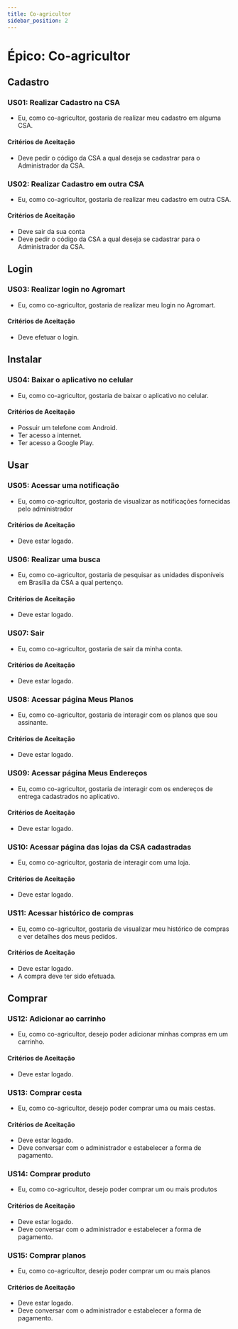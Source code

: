 ```yaml
---
title: Co-agricultor
sidebar_position: 2
---
```


# Épico: Co-agricultor
 
## Cadastro
### US01: Realizar Cadastro na CSA
- Eu, como co-agricultor, gostaria de realizar meu cadastro em alguma CSA.
#### Critérios de Aceitação
- Deve pedir o código da CSA a qual deseja se cadastrar para o Administrador da CSA.

### US02: Realizar Cadastro em outra CSA
- Eu, como co-agricultor, gostaria de realizar meu cadastro em outra CSA.
#### Critérios de Aceitação
- Deve sair da sua conta
- Deve pedir o código da CSA a qual deseja se cadastrar para o Administrador da CSA.

## Login
### US03: Realizar login no Agromart
- Eu, como co-agricultor, gostaria de realizar meu login no Agromart.
#### Critérios de Aceitação
- Deve efetuar o login.
 
## Instalar
### US04: Baixar o aplicativo no celular
- Eu, como co-agricultor, gostaria de baixar o aplicativo no celular.

#### Critérios de Aceitação
- Possuir um telefone com Android.
- Ter acesso a internet.
- Ter acesso a Google Play.
 
## Usar
### US05: Acessar uma notificação
- Eu, como co-agricultor, gostaria de visualizar as notificações fornecidas pelo administrador

#### Critérios de Aceitação
- Deve estar logado.
 
### US06: Realizar uma busca
- Eu, como co-agricultor, gostaria de pesquisar as unidades disponíveis em Brasília da CSA a qual pertenço.

#### Critérios de Aceitação
- Deve estar logado.

### US07: Sair
- Eu, como co-agricultor, gostaria de sair da minha conta.

#### Critérios de Aceitação
- Deve estar logado.
 
### US08: Acessar página Meus Planos
- Eu, como co-agricultor, gostaria de interagir com os planos que sou assinante.

#### Critérios de Aceitação
- Deve estar logado.

### US09: Acessar página Meus Endereços
- Eu, como co-agricultor, gostaria de interagir com os endereços de entrega cadastrados no aplicativo.

#### Critérios de Aceitação
- Deve estar logado.
 
### US10: Acessar página das lojas da CSA cadastradas
- Eu, como co-agricultor, gostaria de interagir com uma loja.

#### Critérios de Aceitação
- Deve estar logado.

### US11: Acessar histórico de compras
- Eu, como co-agricultor, gostaria de visualizar meu histórico de compras e ver detalhes dos meus pedidos.

#### Critérios de Aceitação
- Deve estar logado.
- A compra deve ter sido efetuada.

## Comprar

### US12: Adicionar ao carrinho
- Eu, como co-agricultor, desejo poder adicionar minhas compras em um carrinho.

#### Critérios de Aceitação
- Deve estar logado.

### US13: Comprar cesta
- Eu, como co-agricultor, desejo poder comprar uma ou mais cestas.

#### Critérios de Aceitação
- Deve estar logado.
- Deve conversar com o administrador e estabelecer a forma de pagamento.

### US14: Comprar produto
- Eu, como co-agricultor, desejo poder comprar um ou mais produtos

#### Critérios de Aceitação
- Deve estar logado.
- Deve conversar com o administrador e estabelecer a forma de pagamento.

### US15: Comprar planos
- Eu, como co-agricultor, desejo poder comprar um ou mais planos

#### Critérios de Aceitação
- Deve estar logado.
- Deve conversar com o administrador e estabelecer a forma de pagamento.
